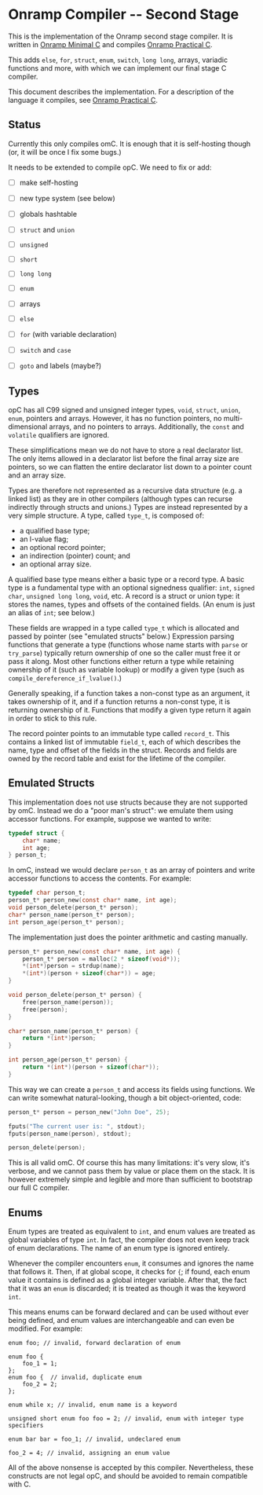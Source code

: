 # Onramp Compiler -- Second Stage

This is the implementation of the Onramp second stage compiler. It is written in [Onramp Minimal C](../../../docs/minimal-c.md) and compiles [Onramp Practical C](../../../docs/practical-c.md).

This adds `else`, `for`, `struct`, `enum`, `switch`, `long long`, arrays, variadic functions and more, with which we can implement our final stage C compiler.

This document describes the implementation. For a description of the language it compiles, see [Onramp Practical C](../../../docs/practical-c.md).



## Status

Currently this only compiles omC. It is enough that it is self-hosting though (or, it will be once I fix some bugs.)

It needs to be extended to compile opC. We need to fix or add:

- [ ] make self-hosting
- [ ] new type system (see below)
- [ ] globals hashtable
- [ ] `struct` and `union`
- [ ] `unsigned`
- [ ] `short`
- [ ] `long long`
- [ ] `enum`
- [ ] arrays
- [ ] `else`
- [ ] `for` (with variable declaration)
- [ ] `switch` and `case`
- [ ] `goto` and labels (maybe?)



## Types

opC has all C99 signed and unsigned integer types, `void`, `struct`, `union`, `enum`, pointers and arrays. However, it has no function pointers, no multi-dimensional arrays, and no pointers to arrays. Additionally, the `const` and `volatile` qualifiers are ignored.

These simplifications mean we do not have to store a real declarator list. The only items allowed in a declarator list before the final array size are pointers, so we can flatten the entire declarator list down to a pointer count and an array size.

Types are therefore not represented as a recursive data structure (e.g. a linked list) as they are in other compilers (although types can recurse indirectly through structs and unions.) Types are instead represented by a very simple structure. A type, called `type_t`, is composed of:

- a qualified base type;
- an l-value flag;
- an optional record pointer;
- an indirection (pointer) count; and
- an optional array size.

A qualified base type means either a basic type or a record type. A basic type is a fundamental type with an optional signedness qualifier: `int`, `signed char`, `unsigned long long`, `void`, etc. A record is a struct or union type: it stores the names, types and offsets of the contained fields. (An enum is just an alias of `int`; see below.)

These fields are wrapped in a type called `type_t` which is allocated and passed by pointer (see "emulated structs" below.) Expression parsing functions that generate a type (functions whose name starts with `parse` or `try_parse`) typically return ownership of one so the caller must free it or pass it along. Most other functions either return a type while retaining ownership of it (such as variable lookup) or modify a given type (such as `compile_dereference_if_lvalue()`.)

Generally speaking, if a function takes a non-const type as an argument, it takes ownership of it, and if a function returns a non-const type, it is returning ownership of it. Functions that modify a given type return it again in order to stick to this rule.

The record pointer points to an immutable type called `record_t`. This contains a linked list of immutable `field_t`, each of which describes the name, type and offset of the fields in the struct. Records and fields are owned by the record table and exist for the lifetime of the compiler.



## Emulated Structs

This implementation does not use structs because they are not supported by omC. Instead we do a "poor man's struct": we emulate them using accessor functions. For example, suppose we wanted to write:

```c
typedef struct {
    char* name;
    int age;
} person_t;
```

In omC, instead we would declare `person_t` as an array of pointers and write accessor functions to access the contents. For example:

```c
typedef char person_t;
person_t* person_new(const char* name, int age);
void person_delete(person_t* person);
char* person_name(person_t* person);
int person_age(person_t* person);
```

The implementation just does the pointer arithmetic and casting manually.

```c
person_t* person_new(const char* name, int age) {
    person_t* person = malloc(2 * sizeof(void*));
    *(int*)person = strdup(name);
    *(int*)(person + sizeof(char*)) = age;
}

void person_delete(person_t* person) {
    free(person_name(person));
    free(person);
}

char* person_name(person_t* person) {
    return *(int*)person;
}

int person_age(person_t* person) {
    return *(int*)(person + sizeof(char*));
}
```

This way we can create a `person_t` and access its fields using functions. We can write somewhat natural-looking, though a bit object-oriented, code:

```c
person_t* person = person_new("John Doe", 25);

fputs("The current user is: ", stdout);
fputs(person_name(person), stdout);

person_delete(person);
```

This is all valid omC. Of course this has many limitations: it's very slow, it's verbose, and we cannot pass them by value or place them on the stack. It is however extremely simple and legible and more than sufficient to bootstrap our full C compiler.



## Enums

Enum types are treated as equivalent to `int`, and enum values are treated as global variables of type `int`. In fact, the compiler does not even keep track of enum declarations. The name of an enum type is ignored entirely.

Whenever the compiler encounters `enum`, it consumes and ignores the name that follows it. Then, if at global scope, it checks for `{`; if found, each enum value it contains is defined as a global integer variable. After that, the fact that it was an `enum` is discarded; it is treated as though it was the keyword `int`.

This means enums can be forward declared and can be used without ever being defined, and enum values are interchangeable and can even be modified. For example:

```
enum foo; // invalid, forward declaration of enum

enum foo {
    foo_1 = 1;
};
enum foo {  // invalid, duplicate enum
    foo_2 = 2;
};

enum while x; // invalid, enum name is a keyword

unsigned short enum foo foo = 2; // invalid, enum with integer type specifiers

enum bar bar = foo_1; // invalid, undeclared enum

foo_2 = 4; // invalid, assigning an enum value
```

All of the above nonsense is accepted by this compiler. Nevertheless, these constructs are not legal opC, and should be avoided to remain compatible with C.
